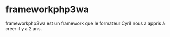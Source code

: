 <h1>frameworkphp3wa</h1>
frameworkphp3wa est un framework que le formateur Cyril nous a appris à créer il y a 2 ans.